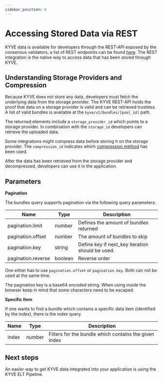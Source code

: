 ```yaml
---
sidebar_position: 0
---
```


# Accessing Stored Data via REST

KYVE data is available for developers through the REST-API exposed by the consensus validators, a list of REST endpoints can be
found [here](/docs/build/web3-devs/endpoints.md). The REST integration
is the native way to access data that has been stored through KYVE.

## Understanding Storage Providers and Compression

Because KYVE does not store any data, developers must fetch the underlying data from the storage provider.
The KYVE REST-API holds the proof that data on a storage provider is valid and can be retrieved trustless. A list of
valid
bundles is available at the `kyve/v1/bundles/[pool_id]` path.

The returned elements include a `storage_provider_id` which points to a storage provider. In combination with the
`storage_id` developers can retrieve the uploaded data.

Some integrations might compress data before storing it on the storage provider. The `compression_id` indicates which
[compression method](/docs/build/adding-data/compressions/overview.md) has been used.

After the data has been retrieved from the storage provider and decompressed, developers can use it in the application.

## Parameters

**Pagination**

The bundles query supports pagination via the following query parameters:

| Name               | Type    | Description                                           |
|--------------------|---------|-------------------------------------------------------|
| pagination.limit   | number  | Defines the amount of bundles returned                |
| pagination.offset  | number  | The amount of bundles to skip                         |
| pagination.key     | string  | Define key if next_key iteration should be used.      |
| pagination.reverse | boolean | Reverse order                                         |

One either has to use `pagination.offset` or `pagination.key`. Both can not be 
used at the same time.

The pagination key is a base64 encoded string. When using inside the browser
keep in mind that some characters need to be escaped.

**Specific Item**

If one wants to find a bundle which contains a specific data item (identified
by the index), there is the index query.

| Name  | Type   | Description                                           |
|-------|--------|-------------------------------------------------------|
| index | number | Filters for the bundle which contains the given index |

## Next steps

An easier way to get KYVE data integrated into your application is using the KYVE ELT Pipeline.
